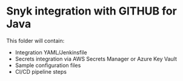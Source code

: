 # Snyk integration with GITHUB for Java

This folder will contain:
- Integration YAML/Jenkinsfile
- Secrets integration via AWS Secrets Manager or Azure Key Vault
- Sample configuration files
- CI/CD pipeline steps
